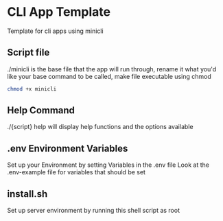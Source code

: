 # CLI App Template

Template for cli apps using minicli

## Script file

./minicli is the base file that the app will run through, rename it what you'd
like your base command to be called, make file executable using chmod

``` bash
chmod +x minicli
```

## Help Command

./{script} help will display help functions and the options available

## .env Environment Variables

Set up your Environment by setting Variables in the .env file
Look at the .env-example file for variables that should be set

## install.sh

Set up server environment by running this shell script as root
